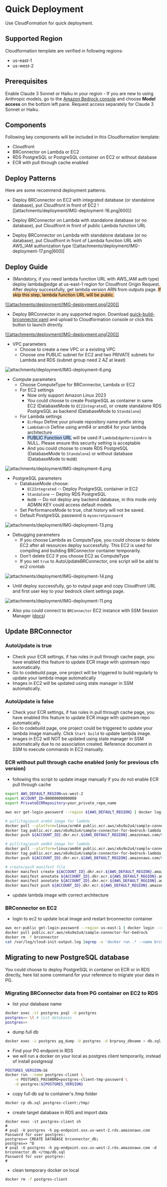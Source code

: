 # Quick Deployment

Use CloudFormation for quick deployment.

## Supported Region

Cloudformation template are verified in following regions:

- us-east-1
- us-west-2

## Prerequisites

Enable Claude 3 Sonnet or Haiku in your region - If you are new to using Anthropic models, go to the [Amazon Bedrock console](https://console.aws.amazon.com/bedrock/) and choose **Model access** on the bottom left pane. Request access separately for Claude 3 Sonnet or Haiku.

## Components

Following key components will be included in this Cloudformation template:

- Cloudfront
- BRConnector on Lambda or EC2
- RDS PostgreSQL or PostgreSQL container on EC2 or without database
- ECR with pull through cache enabled

## Deploy Patterns

Here are some recommend deployment patterns:

- Deploy BRConnector on EC2 with integrated database (or standalone database), put Cloudfront in front of EC2
![[attachments/deployment/IMG-deployment-16.png|600]]

- Deploy BRConnector on Lambda with standalone database (or no database), put Cloudfront  in front of public Lambda function URL
- Deploy BRConnector on Lambda with standalone database (or no database), put Cloudfront  in front of Lambda function URL with AWS_IAM authorization type
![[attachments/deployment/IMG-deployment-17.png|600]]


## Deploy Guide

- (Mandatory, if you need lambda function URL with AWS_IAM auth type) deploy lambda@edge at us-east-1 region for Cloudfront Origin Request. After deploy successfully, get lambda version ARN from outputs page. <mark style="background: #FFB86CA6;">If skip this step, lambda function URL will be public.</mark>

[![[attachments/deployment/IMG-deployment.png|200]]](https://console.aws.amazon.com/cloudformation/home?region=us-east-1#/stacks/create/template?stackName=lambda-edge-use1&templateURL=https://sample-connector-bedrock.s3.us-west-2.amazonaws.com/lambda-edge-use1.yaml)

- Deploy BRConnector in any supported region. Download [quick-build-brconnector.yaml](https://github.com/aws-samples/sample-connector-for-bedrock/raw/main/cloudformation/quick-build-brconnector.yaml) and upload to Cloudformation console or click this button to launch directly.

[![[attachments/deployment/IMG-deployment.png|200]]](https://console.aws.amazon.com/cloudformation/home#/stacks/create/template?stackName=brconnector1&templateURL=https://sample-connector-bedrock.s3.us-west-2.amazonaws.com/quick-build-brconnector.yaml)

- VPC parameters
  - Choose to create a new VPC or a existing VPC
  - Choose one PUBLIC subnet for EC2 and two PRIVATE subnets for Lambda and RDS (subnet group need 2 AZ at least)

![attachments/deployment/IMG-deployment-6.png](attachments/deployment/IMG-deployment-6.png)

- Compute parameters
  - Choose ComputeType for BRConnector, Lambda or EC2
  - For EC2 settings
    - Now only support Amazon Linux 2023
    - You could choose to create PostgreSQL as container in same EC2 (DatabaseMode to `EC2Integrated`), or create standalone RDS PostgreSQL as backend (DatabaseMode to `Standalone`)
  - For Lambda settings
    - `EcrRepo` Define your private repository name prefix string
    - `LambdaArch` Define using arm64 or amd64 for your lambda architecture
    - <mark style="background: #ADCCFFA6;">PUBLIC Function URL</mark> will be used if `LambdaEdgeVersionArn` is NULL. Please ensure this security setting is acceptable
    - And you could choose to create RDS PostgreSQL (DatabaseMode to `Standalone`) or without database (DatabaseMode to `NoDB`)

![attachments/deployment/IMG-deployment-8.png](attachments/deployment/IMG-deployment-8.png)

- PostgreSQL parameters
  - DatabaseMode choose:
    - `EC2Integrated` -- Deploy PostgreSQL container in EC2
    - `Standalone` -- Deploy RDS PostgreSQL
    - `NoDB` -- Do not deploy any backend database, in this mode only ADMIN KEY could access default models
  - Set PerformanceMode to true, chat history will not be saved.
  - Default PostgreSQL password is `mysecretpassword`

![attachments/deployment/IMG-deployment-13.png](attachments/deployment/IMG-deployment-13.png)

- Debugging parameters
  - If you choose Lambda as ComputeType, you could choose to delete EC2 after all resources deploy successfully. This EC2 is used for compiling and building BRConnector container temporarily.
  - Don't delete EC2 if you choose EC2 as ComputeType
  - If you set `true` to AutoUpdateBRConnector, one script will be add to ec2 crontab

![attachments/deployment/IMG-deployment-14.png](attachments/deployment/IMG-deployment-14.png)

- Until deploy successfully, go to output page and copy Cloudfront URL and first user key to your bedrock client settings page.

![attachments/deployment/IMG-deployment-11.png](attachments/deployment/IMG-deployment-11.png)

- Also you could connect to `BRConnector` EC2 instance with SSM Session Manager ([docs](https://docs.aws.amazon.com/systems-manager/latest/userguide/session-manager-working-with-sessions-start.html#start-ec2-console))

## Update BRConnector

### AutoUpdate is true

- Check your ECR settings, if has rules in pull through cache page, you have enabled this feature to update ECR image with upstream repo automatically.
- Go to codebuild page, one project will be triggered to build regularly to update your lambda image automatically
- Images in EC2 will be updated using state manager in SSM automatically.

### AutoUpdate is false

- Check your ECR settings, if has rules in pull through cache page, you have enabled this feature to update ECR image with upstream repo automatically.
- Go to codebuild page, one project could be triggered to update your lambda image manually. Click `Start build` to update lambda image.
- Images in EC2 will NOT be updated using state manager in SSM automatically due to no association created. Reference document in SSM to execute commands in EC2 manually.

### ECR without pull through cache enabled (only for previous cfn version)

- following this script to update image manually if you do not enable ECR pull through cache

```sh
export AWS_DEFAULT_REGION=us-west-2
export ACCOUNT_ID=00000000000000
export PrivateECRRepository=your_private_repo_name

aws ecr get-login-password --region ${AWS_DEFAULT_REGION} | docker login --username AWS --password-stdin ${ACCOUNT_ID}.dkr.ecr.${AWS_DEFAULT_REGION}.amazonaws.com

# pull/tag/push arm64 image for lambda
docker pull --platform=linux/arm64 public.ecr.aws/x6u9o2u4/sample-connector-for-bedrock-lambda
docker tag public.ecr.aws/x6u9o2u4/sample-connector-for-bedrock-lambda ${ACCOUNT_ID}.dkr.ecr.${AWS_DEFAULT_REGION}.amazonaws.com/${PrivateECRRepository}:arm64
docker push ${ACCOUNT_ID}.dkr.ecr.${AWS_DEFAULT_REGION}.amazonaws.com/${PrivateECRRepository}:arm64

# pull/tag/push amd64 image for lambda
docker pull --platform=linux/amd64 public.ecr.aws/x6u9o2u4/sample-connector-for-bedrock-lambda
docker tag public.ecr.aws/x6u9o2u4/sample-connector-for-bedrock-lambda ${ACCOUNT_ID}.dkr.ecr.${AWS_DEFAULT_REGION}.amazonaws.com/${PrivateECRRepository}:amd64
docker push ${ACCOUNT_ID}.dkr.ecr.${AWS_DEFAULT_REGION}.amazonaws.com/${PrivateECRRepository}:amd64

# create/push manifest file
docker manifest create ${ACCOUNT_ID}.dkr.ecr.${AWS_DEFAULT_REGION}.amazonaws.com/${PrivateECRRepository}:latest --amend ${ACCOUNT_ID}.dkr.ecr.${AWS_DEFAULT_REGION}.amazonaws.com/${PrivateECRRepository}:arm64 --amend ${ACCOUNT_ID}.dkr.ecr.${AWS_DEFAULT_REGION}.amazonaws.com/${PrivateECRRepository}:amd64
docker manifest annotate ${ACCOUNT_ID}.dkr.ecr.${AWS_DEFAULT_REGION}.amazonaws.com/${PrivateECRRepository}:latest ${ACCOUNT_ID}.dkr.ecr.${AWS_DEFAULT_REGION}.amazonaws.com/${PrivateECRRepository}:arm64 --os linux --arch arm64
docker manifest annotate ${ACCOUNT_ID}.dkr.ecr.${AWS_DEFAULT_REGION}.amazonaws.com/${PrivateECRRepository}:latest ${ACCOUNT_ID}.dkr.ecr.${AWS_DEFAULT_REGION}.amazonaws.com/${PrivateECRRepository}:amd64 --os linux --arch amd64
docker manifest push ${ACCOUNT_ID}.dkr.ecr.${AWS_DEFAULT_REGION}.amazonaws.com/${PrivateECRRepository}:latest

```

- update lambda image with correct architecture


### BRConnector on EC2

- login to ec2 to update local image and restart brconnector container

```sh
aws ecr-public get-login-password --region us-east-1 | docker login --username AWS --password-stdin public.ecr.aws
docker pull public.ecr.aws/x6u9o2u4/sample-connector-for-bedrock
docker rm -f brconnector
cat /var/log/cloud-init-output.log |egrep -o 'docker run .* --name brconnector .*' |sh

```

## Migrating to new PostgreSQL database
You could choose to deploy PostgreSQL in container on ECR or in RDS directly, here list some command for your reference to migrate your data in PG.

### Migrating BRConnector data from PG container on EC2 to RDS
- list your database name
```sh
docker exec -it postgres psql -U postgres
postgres=> \l # list databases
postgres=>

```
- dump full db 
```sh
docker exec -i postgres pg_dump -U postgres -d brproxy_dbname > db.sql

```
- Find your PG endpoint in RDS
- we will run a docker on your local as postgres client temporarily, instead of install postgresql
```sh
POSTGRES_VERSION=16
docker run --name postgres-client \
    -e POSTGRES_PASSWORD=postgres-client-tmp-password \
    -d postgres:${POSTGRES_VERSION}

```
- copy full db sql to container's /tmp folder
```sh
docker cp db.sql postgres-client:/tmp/

```
- create target database in RDS and import data
```
docker exec -it postgres-client sh 
#
# psql -U postgres -h pg-endpoint.xxx.us-west-2.rds.amazonaws.com 
Password for user postgres:
postgres=> CREATE DATABASE brconnector_db;
postgres=> ^D
# psql -U postgres -h pg-endpoint.xxx.us-west-2.rds.amazonaws.com -d brconnector_db </tmp/db.sql
Password for user postgres:
# 
```
- clean temporary docker on local
```sh
docker rm -f postgres-client

```





